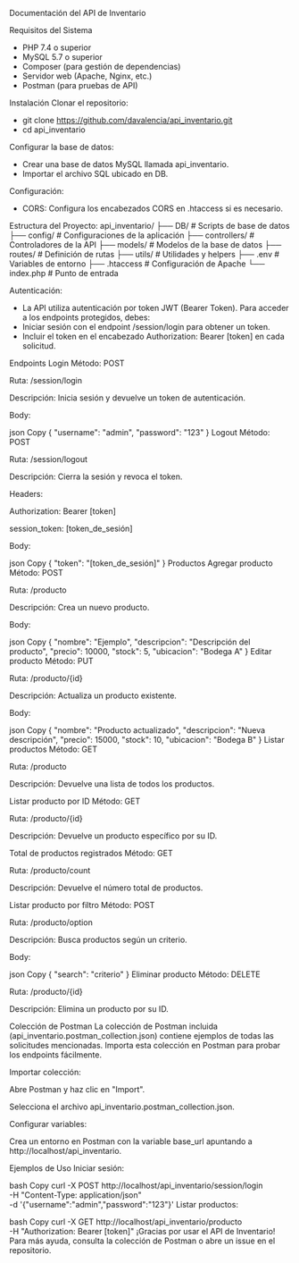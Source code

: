 Documentación del API de Inventario

Requisitos del Sistema
- PHP 7.4 o superior
- MySQL 5.7 o superior
- Composer (para gestión de dependencias)
- Servidor web (Apache, Nginx, etc.)
- Postman (para pruebas de API)

Instalación
Clonar el repositorio:
- git clone https://github.com/davalencia/api_inventario.git
- cd api_inventario

Configurar la base de datos:
- Crear una base de datos MySQL llamada api_inventario.
- Importar el archivo SQL ubicado en DB.

Configuración:
- CORS: Configura los encabezados CORS en .htaccess si es necesario.

Estructura del Proyecto:
api_inventario/
├── DB/                  # Scripts de base de datos
├── config/              # Configuraciones de la aplicación
├── controllers/         # Controladores de la API
├── models/              # Modelos de la base de datos
├── routes/              # Definición de rutas
├── utils/               # Utilidades y helpers
├── .env                 # Variables de entorno
├── .htaccess            # Configuración de Apache
└── index.php            # Punto de entrada
  
Autenticación:
- La API utiliza autenticación por token JWT (Bearer Token). Para acceder a los endpoints protegidos, debes:
- Iniciar sesión con el endpoint /session/login para obtener un token.
- Incluir el token en el encabezado Authorization: Bearer [token] en cada solicitud.

Endpoints
Login
Método: POST

Ruta: /session/login

Descripción: Inicia sesión y devuelve un token de autenticación.

Body:

json
Copy
{
  "username": "admin",
  "password": "123"
}
Logout
Método: POST

Ruta: /session/logout

Descripción: Cierra la sesión y revoca el token.

Headers:

Authorization: Bearer [token]

session_token: [token_de_sesión]

Body:

json
Copy
{
  "token": "[token_de_sesión]"
}
Productos
Agregar producto
Método: POST

Ruta: /producto

Descripción: Crea un nuevo producto.

Body:

json
Copy
{
  "nombre": "Ejemplo",
  "descripcion": "Descripción del producto",
  "precio": 10000,
  "stock": 5,
  "ubicacion": "Bodega A"
}
Editar producto
Método: PUT

Ruta: /producto/{id}

Descripción: Actualiza un producto existente.

Body:

json
Copy
{
  "nombre": "Producto actualizado",
  "descripcion": "Nueva descripción",
  "precio": 15000,
  "stock": 10,
  "ubicacion": "Bodega B"
}
Listar productos
Método: GET

Ruta: /producto

Descripción: Devuelve una lista de todos los productos.

Listar producto por ID
Método: GET

Ruta: /producto/{id}

Descripción: Devuelve un producto específico por su ID.

Total de productos registrados
Método: GET

Ruta: /producto/count

Descripción: Devuelve el número total de productos.

Listar producto por filtro
Método: POST

Ruta: /producto/option

Descripción: Busca productos según un criterio.

Body:

json
Copy
{
  "search": "criterio"
}
Eliminar producto
Método: DELETE

Ruta: /producto/{id}

Descripción: Elimina un producto por su ID.

Colección de Postman
La colección de Postman incluida (api_inventario.postman_collection.json) contiene ejemplos de todas las solicitudes mencionadas. Importa esta colección en Postman para probar los endpoints fácilmente.

Importar colección:

Abre Postman y haz clic en "Import".

Selecciona el archivo api_inventario.postman_collection.json.

Configurar variables:

Crea un entorno en Postman con la variable base_url apuntando a http://localhost/api_inventario.

Ejemplos de Uso
Iniciar sesión:

bash
Copy
curl -X POST http://localhost/api_inventario/session/login \
-H "Content-Type: application/json" \
-d '{"username":"admin","password":"123"}'
Listar productos:

bash
Copy
curl -X GET http://localhost/api_inventario/producto \
-H "Authorization: Bearer [token]"
¡Gracias por usar el API de Inventario! Para más ayuda, consulta la colección de Postman o abre un issue en el repositorio.
